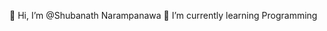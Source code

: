 👋 Hi, I’m @Shubanath Narampanawa 
🌱 I’m currently learning Programming

<!---
ShubanathNarampanawa/ShubanathNarampanawa is a ✨ special ✨ repository because its `README.md` (this file) appears on your GitHub profile.
You can click the Preview link to take a look at your changes.
--->
